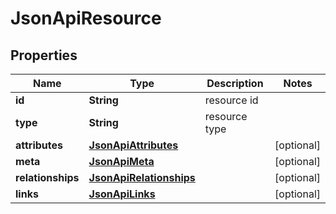 
# JsonApiResource

## Properties
Name | Type | Description | Notes
------------ | ------------- | ------------- | -------------
**id** | **String** | resource id | 
**type** | **String** | resource type | 
**attributes** | [**JsonApiAttributes**](JsonApiAttributes.md) |  |  [optional]
**meta** | [**JsonApiMeta**](JsonApiMeta.md) |  |  [optional]
**relationships** | [**JsonApiRelationships**](JsonApiRelationships.md) |  |  [optional]
**links** | [**JsonApiLinks**](JsonApiLinks.md) |  |  [optional]



